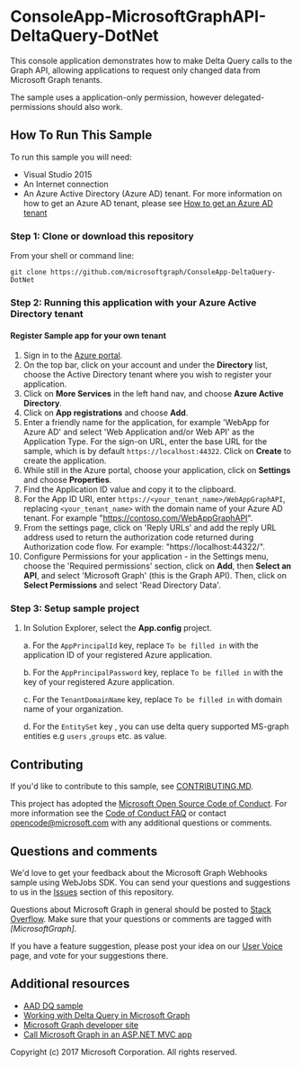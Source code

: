 # ConsoleApp-MicrosoftGraphAPI-DeltaQuery-DotNet

This console application demonstrates how to make Delta Query calls to the Graph API, allowing applications to request only changed data from Microsoft Graph tenants.

The sample uses a application-only permission, however delegated-permissions should also work.


## How To Run This Sample

To run this sample you will need:
- Visual Studio 2015
- An Internet connection
- An Azure Active Directory (Azure AD) tenant. For more information on how to get an Azure AD tenant, please see [How to get an Azure AD tenant](https://azure.microsoft.com/en-us/documentation/articles/active-directory-howto-tenant/) 

### Step 1:  Clone or download this repository

From your shell or command line:

`git clone https://github.com/microsoftgraph/ConsoleApp-DeltaQuery-DotNet`

### Step 2:  Running this application with your Azure Active Directory tenant

#### Register Sample app for your own tenant

1. Sign in to the [Azure portal](https://portal.azure.com).
2. On the top bar, click on your account and under the **Directory** list, choose the Active Directory tenant where you wish to register your application.
3. Click on **More Services** in the left hand nav, and choose **Azure Active Directory**.
4. Click on **App registrations** and choose **Add**.
5. Enter a friendly name for the application, for example 'WebApp for Azure AD' and select 'Web Application and/or Web API' as the Application Type. For the sign-on URL, enter the base URL for the sample, which is by default `https://localhost:44322`. Click on **Create** to create the application.
6. While still in the Azure portal, choose your application, click on **Settings** and choose **Properties**.
7. Find the Application ID value and copy it to the clipboard.
8. For the App ID URI, enter `https://<your_tenant_name>/WebAppGraphAPI`, replacing `<your_tenant_name>` with the domain name of your Azure AD tenant. For example "https://contoso.com/WebAppGraphAPI".
9. From the settings page, click on 'Reply URLs' and add the reply URL address used to return the authorization code returned during Authorization code flow.  For example: "https://localhost:44322/".
10. Configure Permissions for your application - in the Settings menu, choose the 'Required permissions' section, click on **Add**, then **Select an API**, and select 'Microsoft Graph' (this is the Graph API). Then, click on  **Select Permissions** and select 'Read Directory Data'.


###  Step 3: Setup sample project

1. In Solution Explorer, select the **App.config** project.

	a. For the `AppPrincipalId` key, replace `To be filled in` with the application ID of your registered Azure application.
	
	b. For the `AppPrincipalPassword` key, replace `To be filled in` with the key of your registered Azure application.  
	
	c. For the `TenantDomainName` key, replace `To be filled in` with domain name of your organization.

    d. For the `EntitySet` key , you can use delta query supported MS-graph entities e.g `users` ,`groups` etc. as value.

<a name="contributing"></a>
## Contributing ##

If you'd like to contribute to this sample, see [CONTRIBUTING.MD](/CONTRIBUTING.md).

This project has adopted the [Microsoft Open Source Code of Conduct](https://opensource.microsoft.com/codeofconduct/). For more information see the [Code of Conduct FAQ](https://opensource.microsoft.com/codeofconduct/faq/) or contact [opencode@microsoft.com](mailto:opencode@microsoft.com) with any additional questions or comments.

## Questions and comments

We'd love to get your feedback about the Microsoft Graph Webhooks sample using WebJobs SDK. You can send your questions and suggestions to us in the [Issues](https://github.com/microsoftgraph/ConsoleApp-DeltaQuery-DotNet/issues) section of this repository.

Questions about Microsoft Graph in general should be posted to [Stack Overflow](https://stackoverflow.com/questions/tagged/MicrosoftGraph). Make sure that your questions or comments are tagged with *[MicrosoftGraph]*.

If you have a feature suggestion, please post your idea on our [User Voice](https://officespdev.uservoice.com/) page, and vote for your suggestions there.

## Additional resources

* [AAD DQ sample](https://github.com/Azure-Samples/active-directory-dotnet-graphapi-diffquery)
* [Working with Delta Query in Microsoft Graph](https://developer.microsoft.com/en-us/graph/docs/concepts/delta_query_overview)
* [Microsoft Graph developer site](https://developer.microsoft.com/en-us/graph/)
* [Call Microsoft Graph in an ASP.NET MVC app](https://developer.microsoft.com/en-us/graph/docs/platform/aspnetmvc)

Copyright (c) 2017 Microsoft Corporation. All rights reserved.